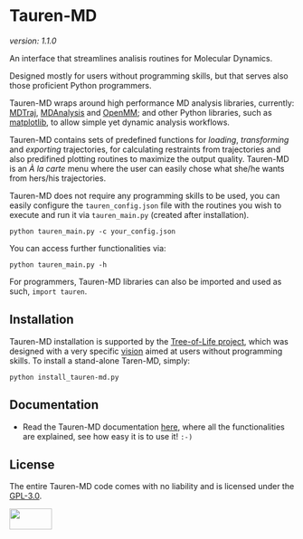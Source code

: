 # Tauren-MD

_version: 1.1.0_

An interface that streamlines analisis routines for Molecular Dynamics.

Designed mostly for users without programming skills, but that serves also those proficient Python programmers.

Tauren-MD wraps around high performance MD analysis libraries, currently: [MDTraj](https://github.com/mdtraj/mdtraj), [MDAnalysis](https://www.mdanalysis.org/) and [OpenMM](https://github.com/pandegroup/openmm); and other Python libraries, such as [matplotlib](https://matplotlib.org/), to allow simple yet dynamic analysis workflows.

Tauren-MD contains sets of predefined functions for _loading_, _transforming_ and _exporting_ trajectories, for calculating restraints from trajectories and also predifined plotting routines to maximize the output quality. Tauren-MD is an _À la carte_ menu where the user can easily chose what she/he wants from hers/his trajectories.

Tauren-MD does not require any programming skills to be used, you can easily configure the `tauren_config.json` file with the routines you wish to execute and run it via `tauren_main.py` (created after installation).

```
python tauren_main.py -c your_config.json
```

You can access further functionalities via:

```
python tauren_main.py -h
```

For programmers, Tauren-MD libraries can also be imported and used as such, `import tauren`.

## Installation

Tauren-MD installation is supported by the [Tree-of-Life project](https://github.com/joaomcteixeira/Tree-of-Life), which was designed with a very specific [vision](https://github.com/joaomcteixeira/Tree-of-Life/blob/master/VISION.md) aimed at users without programming skills. To install a stand-alone Taren-MD, simply:

```
python install_tauren-md.py
```

## Documentation

- Read the Tauren-MD documentation [here](https://github.com/joaomcteixeira/Tauren-MD/wiki), where all the functionalities are explained, see how easy it is to use it! `:-)`

## License

The entire Tauren-MD code comes with no liability and is licensed under the [GPL-3.0](https://github.com/joaomcteixeira/Tauren-MD/blob/master/LICENSE).

<a href="https://www.gnu.org/licenses/gpl-3.0.en.html"><img src="https://upload.wikimedia.org/wikipedia/commons/thumb/9/93/GPLv3_Logo.svg/1200px-GPLv3_Logo.svg.png" width="75" height="37"></a>

